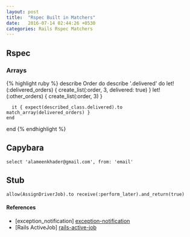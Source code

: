 ```yaml
---
layout: post
title:  "Rspec Built in Matchers"
date:   2016-07-14 02:44:26 +0530
categories: Rails Rspec Matchers
---
```

## Rspec
### Arrays
{% highlight ruby %}
  describe Order do
    describe '.delivered' do
      let!(:delivered_orders) { create_list(:order, 3, delivered: true) }
      let!(:other_orders) { create_list(:order, 3) }

      it { expect(described_class.delivered).to match_array(delivered_orders) }
    end
  end
{% endhighlight %}

## Capybara
`select 'alameenkhader@gmail.com', from: 'email'`

## Stub
```
allow(AssignDriverJob).to receive(:perform_later).and_return(true)
```

#### References
* [exception_notification] [exception-notification]
* [Rails ActiveJob] [rails-active-job]

[exception-notification]: https://github.com/smartinez87/exception_notification
[rails-active-job]: https://github.com/rails/rails/tree/master/activejob
